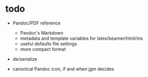 # todo

-   Pandoc/PDF reference
    -   Pandoc's Markdown
    -   metadata and template variables for latex/beamer/html/ms
    -   useful defaults file settings
    -   more compact format

-   de/serialize

-   canonical Pandoc icon, if and when jgm decides
